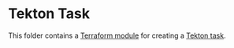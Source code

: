 # Tekton Task

This folder contains a [Terraform module](https://terraform.io/docs/language/modules/index.html) for creating a [Tekton task](https://tekton.dev/docs/pipelines/tasks/).
